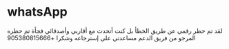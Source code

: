 # whatsApp
لقد تم حظر رقمي عن طريق الخطأ بل كنت أتحدث مع أقاربي وأصدقائي فجأة تم حظره المرجو من فريق الدعم مساعدتي على إسترجاعه وشكرا +905380815666
